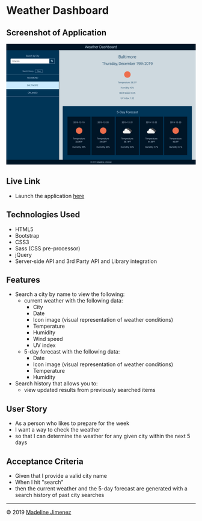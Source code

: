 # Weather Dashboard

## Screenshot of Application

![Desktop](./assets/img/desktop.jpg)

## Live Link
- Launch the application [here](https://mijimenez.github.io/bootcamp_weather_dashboard/)

## Technologies Used
- HTML5
- Bootstrap
- CSS3
- Sass (CSS pre-processor)
- jQuery
- Server-side API and 3rd Party API and Library integration

## Features
- Search a city by name to view the following:
    - current weather with the following data:
        - City
        - Date
        - Icon image (visual representation of weather conditions)
        - Temperature
        - Humidity
        -  Wind speed
        - UV index
    - 5-day forecast with the following data:
        - Date
        - Icon image (visual representation of weather conditions)
        - Temperature
        - Humidity
- Search history that allows you to:
    - view updated results from previously searched items

## User Story
- As a person who likes to prepare for the week
- I want a way to check the weather
- so that I can determine the weather for any given city within the next 5 days

## Acceptance Criteria
- Given that I provide a valid city name
- When I hit "search"
- then the current weather and the 5-day forecast are generated with a search history of past city searches

- - -
© 2019 [Madeline Jimenez](https://github.com/mijimenez)